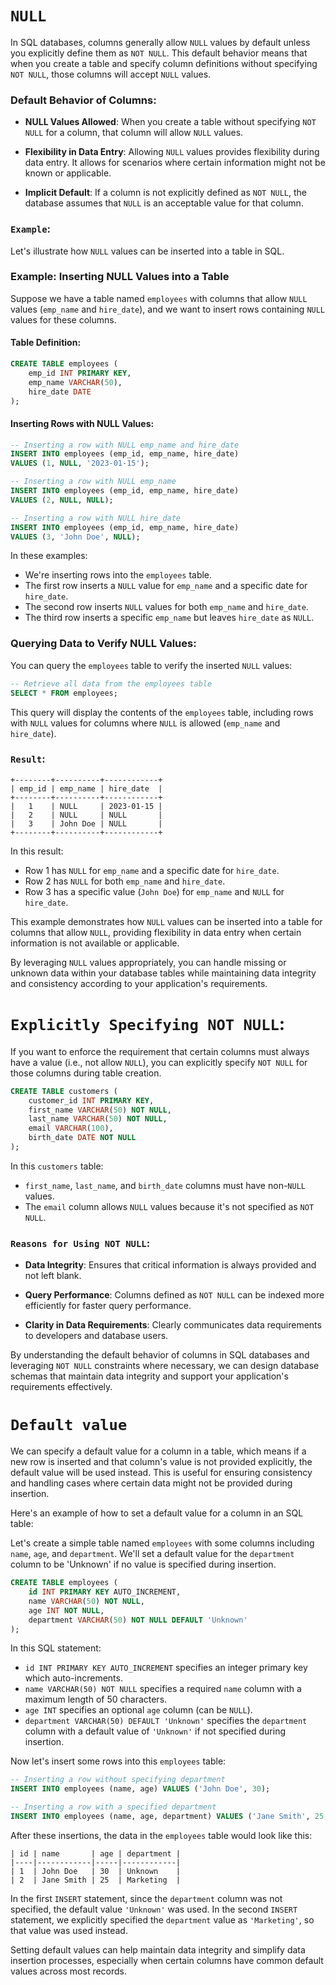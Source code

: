 # `NULL`

In SQL databases, columns generally allow `NULL` values by default unless you explicitly define them as `NOT NULL`. This default behavior means that when you create a table and specify column definitions without specifying `NOT NULL`, those columns will accept `NULL` values.

### Default Behavior of Columns:

- **NULL Values Allowed**: When you create a table without specifying `NOT NULL` for a column, that column will allow `NULL` values.
  
- **Flexibility in Data Entry**: Allowing `NULL` values provides flexibility during data entry. It allows for scenarios where certain information might not be known or applicable.

- **Implicit Default**: If a column is not explicitly defined as `NOT NULL`, the database assumes that `NULL` is an acceptable value for that column.

### `Example`:

Let's illustrate how `NULL` values can be inserted into a table in SQL.

### Example: Inserting NULL Values into a Table

Suppose we have a table named `employees` with columns that allow `NULL` values (`emp_name` and `hire_date`), and we want to insert rows containing `NULL` values for these columns.

#### Table Definition:
```sql
CREATE TABLE employees (
    emp_id INT PRIMARY KEY,
    emp_name VARCHAR(50),
    hire_date DATE
);
```

#### Inserting Rows with NULL Values:
```sql
-- Inserting a row with NULL emp_name and hire_date
INSERT INTO employees (emp_id, emp_name, hire_date)
VALUES (1, NULL, '2023-01-15');

-- Inserting a row with NULL emp_name
INSERT INTO employees (emp_id, emp_name, hire_date)
VALUES (2, NULL, NULL);

-- Inserting a row with NULL hire_date
INSERT INTO employees (emp_id, emp_name, hire_date)
VALUES (3, 'John Doe', NULL);
```

In these examples:
- We're inserting rows into the `employees` table.
- The first row inserts a `NULL` value for `emp_name` and a specific date for `hire_date`.
- The second row inserts `NULL` values for both `emp_name` and `hire_date`.
- The third row inserts a specific `emp_name` but leaves `hire_date` as `NULL`.

### Querying Data to Verify NULL Values:

You can query the `employees` table to verify the inserted `NULL` values:

```sql
-- Retrieve all data from the employees table
SELECT * FROM employees;
```

This query will display the contents of the `employees` table, including rows with `NULL` values for columns where `NULL` is allowed (`emp_name` and `hire_date`).

### `Result`:
```
+--------+----------+------------+
| emp_id | emp_name | hire_date  |
+--------+----------+------------+
|   1    | NULL     | 2023-01-15 |
|   2    | NULL     | NULL       |
|   3    | John Doe | NULL       |
+--------+----------+------------+
```

In this result:
- Row 1 has `NULL` for `emp_name` and a specific date for `hire_date`.
- Row 2 has `NULL` for both `emp_name` and `hire_date`.
- Row 3 has a specific value (`John Doe`) for `emp_name` and `NULL` for `hire_date`.

This example demonstrates how `NULL` values can be inserted into a table for columns that allow `NULL`, providing flexibility in data entry when certain information is not available or applicable.

By leveraging `NULL` values appropriately, you can handle missing or unknown data within your database tables while maintaining data integrity and consistency according to your application's requirements.

# `Explicitly Specifying NOT NULL`:

If you want to enforce the requirement that certain columns must always have a value (i.e., not allow `NULL`), you can explicitly specify `NOT NULL` for those columns during table creation.

```sql
CREATE TABLE customers (
    customer_id INT PRIMARY KEY,
    first_name VARCHAR(50) NOT NULL,
    last_name VARCHAR(50) NOT NULL,
    email VARCHAR(100),
    birth_date DATE NOT NULL
);
```

In this `customers` table:
- `first_name`, `last_name`, and `birth_date` columns must have non-`NULL` values.
- The `email` column allows `NULL` values because it's not specified as `NOT NULL`.

### `Reasons for Using NOT NULL`:

- **Data Integrity**: Ensures that critical information is always provided and not left blank.
  
- **Query Performance**: Columns defined as `NOT NULL` can be indexed more efficiently for faster query performance.

- **Clarity in Data Requirements**: Clearly communicates data requirements to developers and database users.

By understanding the default behavior of columns in SQL databases and leveraging `NOT NULL` constraints where necessary, we can design database schemas that maintain data integrity and support your application's requirements effectively.


# `Default value`
We can specify a default value for a column in a table, which means if a new row is inserted and that column's value is not provided explicitly, the default value will be used instead. This is useful for ensuring consistency and handling cases where certain data might not be provided during insertion.

Here's an example of how to set a default value for a column in an SQL table:

Let's create a simple table named `employees` with some columns including `name`, `age`, and `department`. We'll set a default value for the `department` column to be 'Unknown' if no value is specified during insertion.

```sql
CREATE TABLE employees (
    id INT PRIMARY KEY AUTO_INCREMENT,
    name VARCHAR(50) NOT NULL,
    age INT NOT NULL,
    department VARCHAR(50) NOT NULL DEFAULT 'Unknown'
);
```

In this SQL statement:
- `id INT PRIMARY KEY AUTO_INCREMENT` specifies an integer primary key which auto-increments.
- `name VARCHAR(50) NOT NULL` specifies a required `name` column with a maximum length of 50 characters.
- `age INT` specifies an optional `age` column (can be `NULL`).
- `department VARCHAR(50) DEFAULT 'Unknown'` specifies the `department` column with a default value of `'Unknown'` if not specified during insertion.

Now let's insert some rows into this `employees` table:

```sql
-- Inserting a row without specifying department
INSERT INTO employees (name, age) VALUES ('John Doe', 30);

-- Inserting a row with a specified department
INSERT INTO employees (name, age, department) VALUES ('Jane Smith', 25, 'Marketing');
```

After these insertions, the data in the `employees` table would look like this:
```
| id | name       | age | department |
|----|------------|-----|------------|
| 1  | John Doe   | 30  | Unknown    |
| 2  | Jane Smith | 25  | Marketing  |
```

In the first `INSERT` statement, since the `department` column was not specified, the default value `'Unknown'` was used. In the second `INSERT` statement, we explicitly specified the `department` value as `'Marketing'`, so that value was used instead.

Setting default values can help maintain data integrity and simplify data insertion processes, especially when certain columns have common default values across most records.
